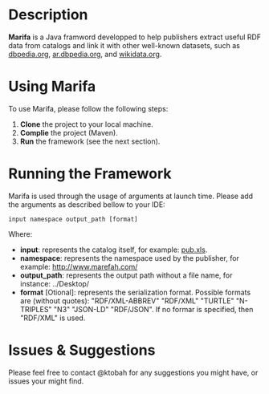 # Description

**Marifa** is a Java framword developped to help publishers extract useful RDF data from catalogs and link it with other well-known datasets, such as [dbpedia.org](http://dbpedia.org/), [ar.dbpedia.org](http://ar.dbpedia.org/), and [wikidata.org](http://wikidata.org/).

# Using Marifa

To use Marifa, please follow the following steps:
  1.  **Clone** the project to your local machine.
  2.  **Complie** the project (Maven).
  3.  **Run** the framework (see the next section).
  
# Running the Framework

Marifa is used through the usage of arguments at launch time. Please add the arguments as described bellow to your IDE:

```
input namespace output_path [format]
```
Where:
* **input**: represents the catalog itself, for example: [pub.xls](data/pub.xls).
* **namespace**: represents the namespace used by the publisher, for example: http://www.marefah.com/ 
* **output_path**: represents the output path without a file name, for instance: ../Desktop/ 
* **format** [Otional]: represents the serialization format. Possible formats are (without quotes): "RDF/XML-ABBREV" "RDF/XML" "TURTLE" "N-TRIPLES" "N3" "JSON-LD" "RDF/JSON". If no formar is specified, then "RDF/XML" is used.

# Issues & Suggestions

Please feel free to contact @ktobah for any suggestions you might have, or issues your might find.
